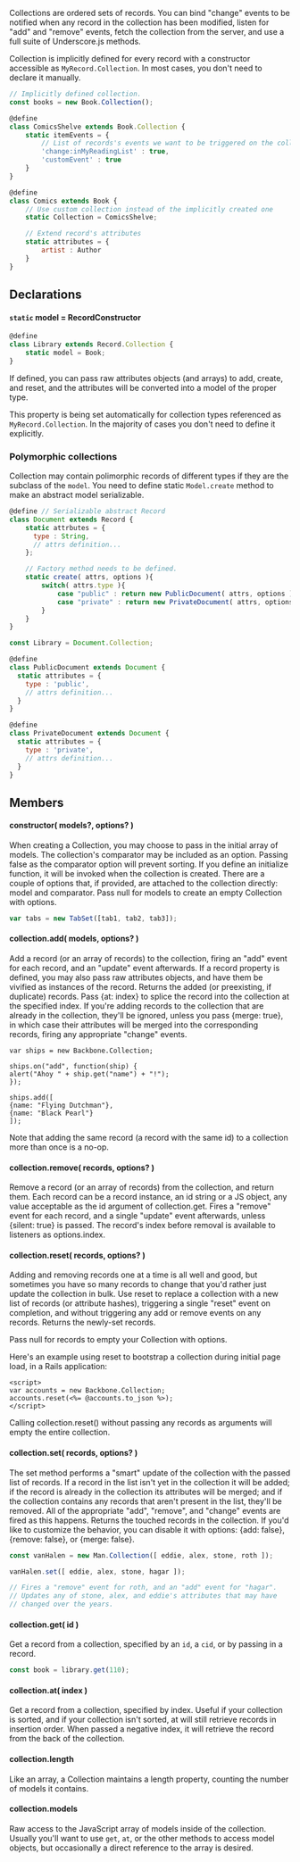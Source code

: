Collections are ordered sets of records. You can bind "change" events to be notified when any record in the collection has been modified, listen for "add" and "remove" events, fetch the collection from the server, and use a full suite of Underscore.js methods.

Collection is implicitly defined for every record with a constructor accessible as `MyRecord.Collection`. In most cases, you
don't need to declare it manually.

```javascript
// Implicitly defined collection.
const books = new Book.Collection();

@define
class ComicsShelve extends Book.Collection {
    static itemEvents = {
        // List of records's events we want to be triggered on the collection
        'change:inMyReadingList' : true,
        'customEvent' : true
    }
}

@define
class Comics extends Book {
    // Use custom collection instead of the implicitly created one
    static Collection = ComicsShelve;

    // Extend record's attributes
    static attributes = {
        artist : Author
    }
}
```

## Declarations

#### `static` model = RecordConstructor

```javascript
@define
class Library extends Record.Collection {
    static model = Book;
}
```

If defined, you can pass raw attributes objects (and arrays) to add, create, and reset, and the attributes will be converted into a model of the proper type.

This property is being set automatically for collection types referenced as `MyRecord.Collection`. In the majority of cases you don't need to define it explicitly.

### Polymorphic collections 

Collection may contain polimorphic records of different types if they are the subclass of the `model`.
You need to define static `Model.create` method to make an abstract model serializable.

```javascript
@define // Serializable abstract Record
class Document extends Record {
    static attrbutes = {
      type : String,
      // attrs definition...
    };

    // Factory method needs to be defined.
    static create( attrs, options ){
        switch( attrs.type ){
            case "public" : return new PublicDocument( attrs, options );
            case "private" : return new PrivateDocument( attrs, options );
        }
    }
}

const Library = Document.Collection;

@define
class PublicDocument extends Document {
  static attributes = {
    type : 'public',
    // attrs definition...
  }
}

@define
class PrivateDocument extends Document {
  static attributes = {
    type : 'private',
    // attrs definition...
  }
}
```

## Members

#### constructor( models?, options? ) 

When creating a Collection, you may choose to pass in the initial array of models. The collection's comparator may be included as an option. Passing false as the comparator option will prevent sorting. If you define an initialize function, it will be invoked when the collection is created. There are a couple of options that, if provided, are attached to the collection directly: model and comparator.
Pass null for models to create an empty Collection with options.

```javascript
var tabs = new TabSet([tab1, tab2, tab3]);
```

#### collection.add( models, options? )

Add a record (or an array of records) to the collection, firing an "add" event for each record, and an "update" event afterwards. If a record property is defined, you may also pass raw attributes objects, and have them be vivified as instances of the record. Returns the added (or preexisting, if duplicate) records. Pass {at: index} to splice the record into the collection at the specified index. If you're adding records to the collection that are already in the collection, they'll be ignored, unless you pass {merge: true}, in which case their attributes will be merged into the corresponding records, firing any appropriate "change" events.

    var ships = new Backbone.Collection;

    ships.on("add", function(ship) {
    alert("Ahoy " + ship.get("name") + "!");
    });

    ships.add([
    {name: "Flying Dutchman"},
    {name: "Black Pearl"}
    ]);

Note that adding the same record (a record with the same id) to a collection more than once 
is a no-op.

#### collection.remove( records, options? ) 

Remove a record (or an array of records) from the collection, and return them. Each record can be a record instance, an id string or a JS object, any value acceptable as the id argument of collection.get. Fires a "remove" event for each record, and a single "update" event afterwards, unless {silent: true} is passed. The record's index before removal is available to listeners as options.index.

#### collection.reset( records, options? )

Adding and removing records one at a time is all well and good, but sometimes you have so many records to change that you'd rather just update the collection in bulk. Use reset to replace a collection with a new list of records (or attribute hashes), triggering a single "reset" event on completion, and without triggering any add or remove events on any records. Returns the newly-set records.

Pass null for records to empty your Collection with options.

Here's an example using reset to bootstrap a collection during initial page load, in a Rails application:

    <script>
    var accounts = new Backbone.Collection;
    accounts.reset(<%= @accounts.to_json %>);
    </script>

Calling collection.reset() without passing any records as arguments will empty the entire collection.

#### collection.set( records, options? )
 
The set method performs a "smart" update of the collection with the passed list of records. If a record in the list isn't yet in the collection it will be added; if the record is already in the collection its attributes will be merged; and if the collection contains any records that aren't present in the list, they'll be removed. All of the appropriate "add", "remove", and "change" events are fired as this happens. Returns the touched records in the collection. If you'd like to customize the behavior, you can disable it with options: {add: false}, {remove: false}, or {merge: false}.

```javascript
const vanHalen = new Man.Collection([ eddie, alex, stone, roth ]);

vanHalen.set([ eddie, alex, stone, hagar ]);

// Fires a "remove" event for roth, and an "add" event for "hagar".
// Updates any of stone, alex, and eddie's attributes that may have
// changed over the years.
```

#### collection.get( id ) 
Get a record from a collection, specified by an `id`, a `cid`, or by passing in a record.

```javascript
const book = library.get(110);
```

#### collection.at( index ) 

Get a record from a collection, specified by index. Useful if your collection is sorted, and if your collection isn't sorted, at will still retrieve records in insertion order. When passed a negative index, it will retrieve the record from the back of the collection.

#### collection.length 
Like an array, a Collection maintains a length property, counting the number of models it contains.

#### collection.models 

Raw access to the JavaScript array of models inside of the collection. Usually you'll want to use `get`, `at`, or the other methods to access model objects, but occasionally a direct reference to the array is desired.
